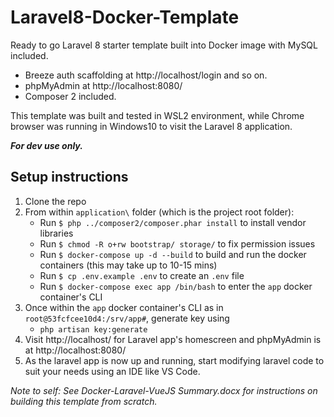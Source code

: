 # Laravel8-Docker-Template
Ready to go Laravel 8 starter template built into Docker image with MySQL included.

- Breeze auth scaffolding at http://localhost/login and so on.
- phpMyAdmin at http://localhost:8080/ 
- Composer 2 included.

This template was built and tested in WSL2 environment, while Chrome browser was running in Windows10 to visit the Laravel 8 application.

***For dev use only.***

## Setup instructions
1. Clone the repo
2. From within `application\` folder (which is the project root folder):
   - Run `$ php ../composer2/composer.phar install` to install vendor libraries
   - Run `$ chmod -R o+rw bootstrap/ storage/` to fix permission issues
   - Run `$ docker-compose up -d --build` to build and run the docker containers (this may take up to 10-15 mins)
   - Run `$ cp .env.example .env` to create an `.env` file
   - Run `$ docker-compose exec app /bin/bash` to enter the `app` docker container's CLI
3. Once within the `app` docker container's CLI as in `root@53fcfcee10d4:/srv/app#`, generate key using
   - `php artisan key:generate`
4. Visit http://localhost/ for Laravel app's homescreen and phpMyAdmin is at http://localhost:8080/
5. As the laravel app is now up and running, start modifying laravel code to suit your needs using an IDE like VS Code.

*Note to self: See Docker-Laravel-VueJS Summary.docx for instructions on building this template from scratch.*
